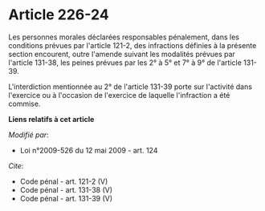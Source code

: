 # Article 226-24

Les personnes morales déclarées responsables pénalement, dans les conditions prévues par l'article 121-2, des infractions
définies à la présente section encourent, outre l'amende suivant les modalités prévues par l'article 131-38, les peines
prévues par les 2° à 5° et 7° à 9° de l'article 131-39. 

L'interdiction mentionnée au 2° de l'article 131-39 porte sur l'activité dans l'exercice ou à l'occasion de l'exercice de
laquelle l'infraction a été commise.

**Liens relatifs à cet article**

_Modifié par_:

  - Loi n°2009-526 du 12 mai 2009 - art. 124

_Cite_:

  - Code pénal - art. 121-2 (V)
  - Code pénal - art. 131-38 (V)
  - Code pénal - art. 131-39 (V)
